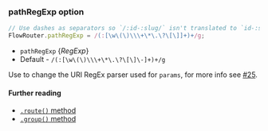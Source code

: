 ### pathRegExp option

```js
// Use dashes as separators so `/:id-:slug/` isn't translated to `id-:slug` but to `:id`-`:slug`
FlowRouter.pathRegExp = /(:[\w\(\)\\\+\*\.\?\[\]]+)+/g;
```

- `pathRegExp` {*RegExp*}
- Default - `/(:[\w\(\)\\\+\*\.\?\[\]\-]+)+/g`

Use to change the URI RegEx parser used for `params`, for more info see [#25](https://github.com/veliovgroup/flow-router/issues/25).

#### Further reading

- [`.route()` method](https://github.com/veliovgroup/flow-router/blob/master/docs/api/route.md)
- [`.group()` method](https://github.com/veliovgroup/flow-router/blob/master/docs/api/group.md)
